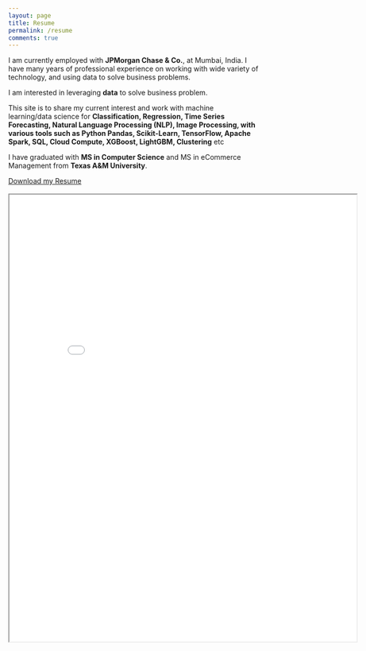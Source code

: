 ```yaml
---
layout: page
title: Resume	
permalink: /resume
comments: true
---
```


<div class="row justify-content-between">
<div class="col-md-8 pr-5">


<p>I am currently employed with <b>JPMorgan Chase & Co.</b>, at Mumbai, India. I have many years of professional experience on working with wide variety of technology, and using data to solve business problems.</p>

<p>I am interested in leveraging <b>data</b> to solve business problem.</p>

<p>This site is to share my current interest and work with machine learning/data science for <b>Classification, Regression, Time Series Forecasting, Natural Language Processing (NLP), Image Processing, with various tools such as Python Pandas, Scikit-Learn, TensorFlow, Apache Spark, SQL, Cloud Compute, XGBoost, LightGBM, Clustering</b> etc</p>

<p>I have graduated with <b>MS in Computer Science</b> and MS in eCommerce Management from <b>Texas A&M University</b>.</p>


<p>
<a href="assets/Prashant_Chaudhari_DS-ML.pdf">Download my Resume</a>
<br><br>
<iframe src="assets/Prashant_Chaudhari_DS-ML.pdf" width="700px" height="900px"></iframe>
</p>

</div>
</div>
